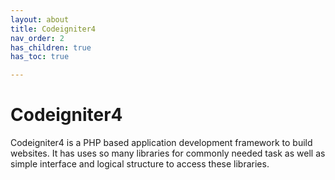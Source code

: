 ```yaml
---
layout: about
title: Codeigniter4
nav_order: 2 
has_children: true
has_toc: true

---
```


# Codeigniter4

Codeigniter4 is a PHP based application development framework to build websites. It has uses so many libraries for commonly needed task as well as simple interface and logical structure to access these libraries. 

